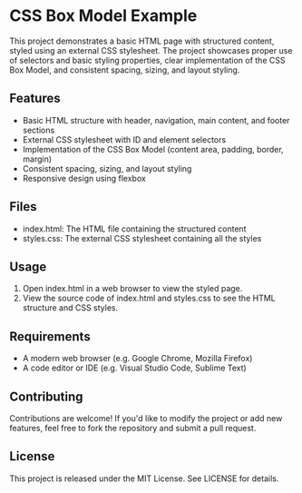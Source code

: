 # CSS Box Model Example

This project demonstrates a basic HTML page with structured content, styled using an external CSS stylesheet. The project showcases proper use of selectors and basic styling properties, clear implementation of the CSS Box Model, and consistent spacing, sizing, and layout styling.

## Features
* Basic HTML structure with header, navigation, main content, and footer sections
* External CSS stylesheet with ID and element selectors
* Implementation of the CSS Box Model (content area, padding, border, margin)
* Consistent spacing, sizing, and layout styling
* Responsive design using flexbox

## Files
* index.html: The HTML file containing the structured content
* styles.css: The external CSS stylesheet containing all the styles

## Usage
1. Open index.html in a web browser to view the styled page.
2. View the source code of index.html and styles.css to see the HTML structure and CSS styles.

## Requirements
* A modern web browser (e.g. Google Chrome, Mozilla Firefox)
* A code editor or IDE (e.g. Visual Studio Code, Sublime Text)

## Contributing
Contributions are welcome! If you'd like to modify the project or add new features, feel free to fork the repository and submit a pull request.

## License
This project is released under the MIT License. See LICENSE for details.

